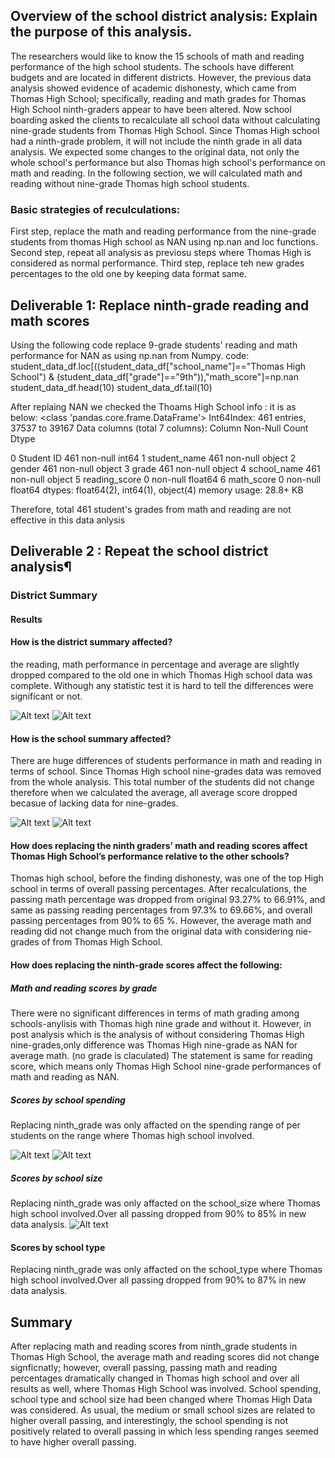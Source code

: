 ## Overview of the school district analysis: Explain the purpose of this analysis.

The researchers would like to know the  15 schools of math and reading performance of the high school students. The schools have different budgets and are located in different districts. 
However, the previous data analysis showed evidence of academic dishonesty, which came from Thomas High School; specifically, reading and math grades for Thomas High School ninth-graders appear to have been altered. 
Now school boarding asked the clients to recalculate all school data without calculating nine-grade students from Thomas High School. Since Thomas High school had a ninth-grade problem, it will not include the ninth grade in all data analysis. 
We expected some changes to the original data, not only the whole school's performance but also Thomas high school's performance on math and reading. In the following section, we will calculated math and reading without nine-grade Thomas high school students.

### Basic strategies of reculculations:

First step, replace the math and reading performance from the nine-grade students from thomas High school as NAN using np.nan and loc functions.
Second step, repeat all analysis as previosu steps where Thomas High is considered as normal performance.
Third step, replace teh new grades percentages to the old one by keeping data format same.

## Deliverable 1: Replace ninth-grade reading and math scores

Using the following code replace 9-grade students' reading and math performance for NAN as using np.nan from Numpy.
code: student_data_df.loc[((student_data_df["school_name"]=="Thomas High School") & (student_data_df["grade"]=="9th")),"math_score"]=np.nan
student_data_df.head(10)
student_data_df.tail(10)


After replaing NAN we checked the Thoams High School info : it is as below: <class 'pandas.core.frame.DataFrame'> Int64Index: 461 entries, 37537 to 39167 Data columns (total 7 columns): Column Non-Null Count Dtype

0 Student ID 461 non-null int64
1 student_name 461 non-null object 2 gender 461 non-null object 3 grade 461 non-null object 4 school_name 461 non-null object 5 reading_score 0 non-null float64 6 math_score 0 non-null float64 dtypes: float64(2), int64(1), object(4) memory usage: 28.8+ KB

Therefore, total 461 student's grades from math and reading are not effective in this data anlysis

## Deliverable 2 : Repeat the school district analysis¶

### District Summary

#### Results

#### How is the district summary affected?

the reading, math performance in percentage and average are slightly dropped compared to the old one in which Thomas High school data was complete. Withough any statistic test it is hard to tell the differences were significant or not.

![Alt text](new_district_summary_df.png) 
![Alt text](ols_district_summary_df.png)

#### How is the school summary affected?

There are huge differences of students performance in math and reading in terms of school. Since Thomas High school nine-grades data was removed from the whole analysis. This total number of the students did not change therefore when we calculated the average, all average score dropped becasue of lacking data for nine-grades.

![Alt text](new_per_school_summary.png)
![Alt text](old_per_school_summary.png)

#### How does replacing the ninth graders’ math and reading scores affect Thomas High School’s performance relative to the other schools?

Thomas high school, before the finding dishonesty, was one of the top High school in terms of overall passing percentages. After recalculations,  the passing math percentage  was dropped from original 93.27% to 66.91%, and same as passing reading percentages from 97.3% to 69.66%, and overall passing percentages from 90% to 65 %. However, the average math and reading did not change much from the original data with considering nie-grades of from Thomas High School. 


#### How does replacing the ninth-grade scores affect the following:


##### Math and reading scores by grade


There were no significant differences in terms of math grading among schools-anylisis with Thomas high nine grade and without it. However, in post analysis which is the analysis of without considering Thomas High nine-grades,only difference was Thomas High nine-grade as NAN for average math. (no grade is claculated) The statement is same for reading score, which means only Thomas High School nine-grade performances of math and reading as NAN.


##### Scores by school spending

Replacing ninth_grade was only affacted on the spending range of per students on the range where Thomas high school involved.

![Alt text](old_spending_summary.png)
![Alt text](new_spending_rage.png)

##### Scores by school size

Replacing ninth_grade was only affacted on the school_size where Thomas high school involved.Over all passing dropped from 90% to 85% in new data analysis.
![Alt text](new_school_size.png)

#### Scores by school type

Replacing ninth_grade was only affacted on the school_type where Thomas high school involved.Over all passing dropped from 90% to 87% in new data analysis.

## Summary

After replacing math and reading scores from ninth_grade students in Thomas High School, the average math and reading scores did not change signficnatly; however, overall passing, passing  math and reading percentages dramatically changed in Thomas high school and over all results as well, where Thomas High School was involved. School spending, school type and school size had been changed where Thomas High Data was considered. As usual, the medium or small school sizes are related to higher overall passing, and interestingly, the school spending  is not positively related to overall passing in which less spending ranges seemed to have higher overall passing. 


```python

```
